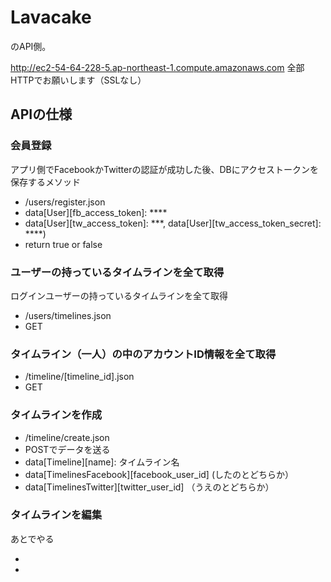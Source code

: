 # Lavacake

のAPI側。

http://ec2-54-64-228-5.ap-northeast-1.compute.amazonaws.com
全部HTTPでお願いします（SSLなし）

## APIの仕様

### 会員登録

アプリ側でFacebookかTwitterの認証が成功した後、DBにアクセストークンを保存するメソッド

* /users/register.json
* data[User][fb_access_token]: ****
* data[User][tw_access_token]: ***, data[User][tw_access_token_secret]: ****)
* return true or false

### ユーザーの持っているタイムラインを全て取得

ログインユーザーの持っているタイムラインを全て取得

* /users/timelines.json
* GET

### タイムライン（一人）の中のアカウントID情報を全て取得

* /timeline/[timeline_id].json
* GET

### タイムラインを作成

* /timeline/create.json
* POSTでデータを送る
* data[Timeline][name]: タイムライン名
* data[TimelinesFacebook][facebook_user_id] (したのとどちらか）
* data[TimelinesTwitter][twitter_user_id] （うえのとどちらか）

### タイムラインを編集

あとでやる

*
*
